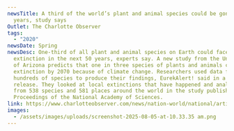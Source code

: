 ```yaml
---
newsTitle: A third of the world’s plant and animal species could be gone in 50
  years, study says
Outlet: The Charlotte Observer
tags:
  - "2020"
newsDate: Spring
newsDesc: One-third of all plant and animal species on Earth could face
  extinction in the next 50 years, experts say. A new study from the University
  of Arizona predicts that one in three species of plants and animals could face
  extinction by 2070 because of climate change. Researchers used data from
  hundreds of species to produce their findings, EurekAlert! said in a news
  release. They looked at local extinctions that have happened and analyzed data
  from 538 species and 581 places around the world in the study published in the
  Proceedings of the National Academy of Sciences.
link: https://www.charlotteobserver.com/news/nation-world/national/article240239806.html
images:
  - /assets/images/uploads/screenshot-2025-08-05-at-10.33.35 am.png
---
```

